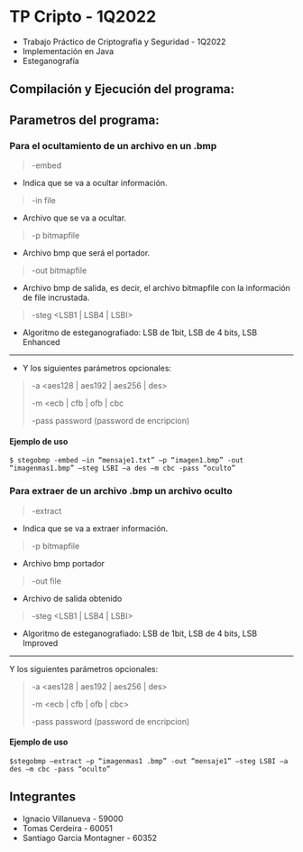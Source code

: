 # TP Cripto - 1Q2022

- Trabajo Práctico de Criptografia y Seguridad - 1Q2022
- Implementación en Java
- Esteganografía

## Compilación y Ejecución del programa:

## Parametros del programa:

### Para el ocultamiento de un archivo en un .bmp ###

> -embed
- Indica que se va a ocultar información.

> -in file
- Archivo que se va a ocultar.

> -p bitmapfile
- Archivo bmp que será el portador.

> -out bitmapfile
- Archivo bmp de salida, es decir, el archivo bitmapfile con la información de file
incrustada.

> -steg <LSB1 | LSB4 | LSBI>
- Algoritmo de esteganografiado: LSB de 1bit, LSB de 4 bits, LSB Enhanced

------

- Y los siguientes parámetros opcionales:

> -a <aes128 | aes192 | aes256 | des>
> 
> -m <ecb | cfb | ofb | cbc
> 
> -pass password (password de encripcion)

#### Ejemplo de uso ####

```
$ stegobmp -embed –in “mensaje1.txt” –p “imagen1.bmp” -out “imagenmas1.bmp” –steg LSBI –a des –m cbc -pass “oculto”
```

### Para extraer de un archivo .bmp un archivo oculto ###

> -extract
- Indica que se va a extraer información.

> -p bitmapfile
- Archivo bmp portador

> -out file
- Archivo de salida obtenido

> -steg <LSB1 | LSB4 | LSBI>
- Algoritmo de esteganografiado: LSB de 1bit, LSB de 4 bits, LSB Improved

------

Y los siguientes parámetros opcionales:

> -a <aes128 | aes192 | aes256 | des>
> 
> -m <ecb | cfb | ofb | cbc>
>
> -pass password (password de encripcion)

#### Ejemplo de uso ####

```
$stegobmp –extract –p “imagenmas1 .bmp” -out “mensaje1” –steg LSBI –a des –m cbc -pass “oculto”
```


## Integrantes
- Ignacio Villanueva - 59000
- Tomas Cerdeira - 60051
- Santiago Garcia Montagner - 60352

